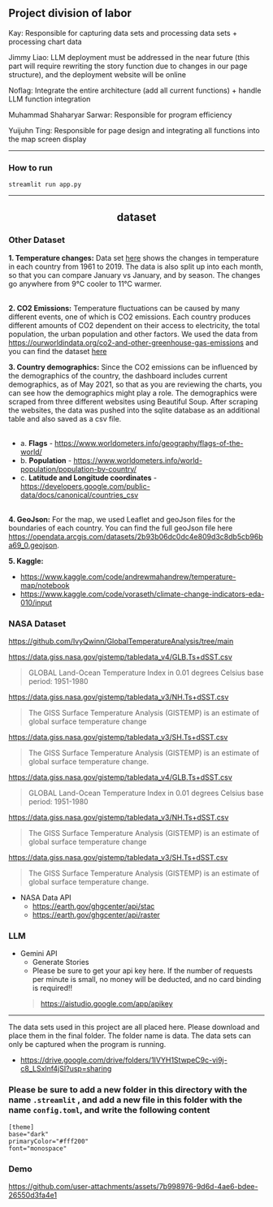 ## Project division of labor

Kay: Responsible for capturing data sets and processing data sets + processing chart data

Jimmy Liao: LLM deployment must be addressed in the near future (this part will require rewriting the story function due to changes in our page structure), and the deployment website will be online

Noflag: Integrate the entire architecture (add all current functions) + handle LLM function integration

Muhammad Shaharyar Sarwar: Responsible for program efficiency

Yuijuhn Ting: Responsible for page design and integrating all functions into the map screen display

----

### How to run

`streamlit run app.py`

-----
<h2 align='center'>dataset</h2>

### Other Dataset

**1. Temperature changes:** Data set [here](https://www.kaggle.com/sevgisarac/temperature-change?select=Environment_Temperature_change_E_All_Data_NOFLAG.csv) shows the changes in temperature in each country from 1961 to 2019. The data is also split up into each month, so that you can compare January vs January, and by season. The changes go anywhere from 9&deg;C cooler to 11&deg;C warmer.<br/><br/> 

**2. CO2 Emissions:** Temperature fluctuations can be caused by many different events, one of which is CO2 emissions. Each country produces different amounts of CO2 dependent on their access to electricity, the total population, the urban population and other factors. We used the data from https://ourworldindata.org/co2-and-other-greenhouse-gas-emissions and you can find the dataset [here](./static/data/CO2_emission.csv)

**3. Country demographics:** Since the CO2 emissions can be influenced by the demographics of the country, the dashboard includes current demographics, as of May 2021, so that as you are reviewing the charts, you can see how the demographics might play a role. The demographics were scraped from three different websites using Beautiful Soup. After scraping the websites, the data was pushed into the sqlite database as an additional table and also saved as a csv file.<br><br>

- a. __Flags__ - https://www.worldometers.info/geography/flags-of-the-world/<br>
- b. __Population__ - https://www.worldometers.info/world-population/population-by-country/<br>
- c. __Latitude and Longitude coordinates__ - https://developers.google.com/public-data/docs/canonical/countries_csv<br><br>

**4. GeoJson:** For the map, we used Leaflet and geoJson files for the boundaries of each country. You can find the full geoJson file here https://opendata.arcgis.com/datasets/2b93b06dc0dc4e809d3c8db5cb96ba69_0.geojson. 

**5. Kaggle:** 
  + https://www.kaggle.com/code/andrewmahandrew/temperature-map/notebook
  + https://www.kaggle.com/code/voraseth/climate-change-indicators-eda-010/input

### NASA Dataset

https://github.com/IvyQwinn/GlobalTemperatureAnalysis/tree/main

https://data.giss.nasa.gov/gistemp/tabledata_v4/GLB.Ts+dSST.csv 

> GLOBAL Land-Ocean Temperature Index in 0.01 degrees Celsius   base period: 1951-1980

https://data.giss.nasa.gov/gistemp/tabledata_v3/NH.Ts+dSST.csv

> The GISS Surface Temperature Analysis (GISTEMP) is an estimate of global surface temperature change

https://data.giss.nasa.gov/gistemp/tabledata_v3/SH.Ts+dSST.csv

> The GISS Surface Temperature Analysis (GISTEMP) is an estimate of global surface temperature change.

https://data.giss.nasa.gov/gistemp/tabledata_v4/GLB.Ts+dSST.csv 

> GLOBAL Land-Ocean Temperature Index in 0.01 degrees Celsius   base period: 1951-1980

https://data.giss.nasa.gov/gistemp/tabledata_v3/NH.Ts+dSST.csv

> The GISS Surface Temperature Analysis (GISTEMP) is an estimate of global surface temperature change

https://data.giss.nasa.gov/gistemp/tabledata_v3/SH.Ts+dSST.csv

> The GISS Surface Temperature Analysis (GISTEMP) is an estimate of global surface temperature change.

+ NASA Data API
  + https://earth.gov/ghgcenter/api/stac
  + https://earth.gov/ghgcenter/api/raster

### LLM

+ Gemini API
  + Generate Stories
  + Please be sure to get your api key here. If the number of requests per minute is small, no money will be deducted, and no card binding is required!!
  > https://aistudio.google.com/app/apikey

---------------

The data sets used in this project are all placed here. Please download and place them in the final folder. The folder name is data. The data sets can only be captured when the program is running.

+ https://drive.google.com/drive/folders/1IVYH1StwpeC9c-vi9j-c8_LSxlnf4jSI?usp=sharing

### Please be sure to add a new folder in this directory with the name `.streamlit` , and add a new file in this folder with the name `config.toml`, and write the following content

```
[theme]
base="dark"
primaryColor="#fff200"
font="monospace"

```

### Demo

https://github.com/user-attachments/assets/7b998976-9d6d-4ae6-bdee-26550d3fa4e1
